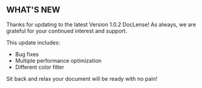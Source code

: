 ## WHAT'S NEW

Thanks for updating to the latest Version 1.0.2 DocLense!
As always, we are grateful for your continued interest and support.

This update includes:
- Bug fixes 
- Multiple performance optimization
- Different color filter

Sit back and relax your document will be ready with no pain!
